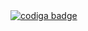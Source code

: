 
<a href="https://app.codiga.io/public/user/github/hemanthkandasamy">
   <img src="https://api.codiga.io/public/badge/user/github/hemanthkandasamy?style=light" alt="codiga badge" />
</a>
